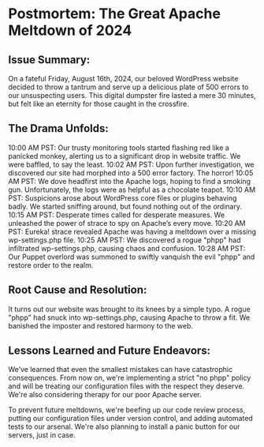 # Postmortem: The Great Apache Meltdown of 2024

## Issue Summary:

On a fateful Friday, August 16th, 2024, our beloved WordPress website decided to throw a tantrum and serve up a delicious plate of 500 errors to our unsuspecting users. This digital dumpster fire lasted a mere 30 minutes, but felt like an eternity for those caught in the crossfire.

## The Drama Unfolds:

10:00 AM PST: Our trusty monitoring tools started flashing red like a panicked monkey, alerting us to a significant drop in website traffic. We were baffled, to say the least.
10:02 AM PST: Upon further investigation, we discovered our site had morphed into a 500 error factory. The horror!
10:05 AM PST: We dove headfirst into the Apache logs, hoping to find a smoking gun. Unfortunately, the logs were as helpful as a chocolate teapot.
10:10 AM PST: Suspicions arose about WordPress core files or plugins behaving badly. We started sniffing around, but found nothing out of the ordinary.
10:15 AM PST: Desperate times called for desperate measures. We unleashed the power of strace to spy on Apache’s every move.
10:20 AM PST: Eureka! strace revealed Apache was having a meltdown over a missing wp-settings.php file.
10:25 AM PST: We discovered a rogue "phpp" had infiltrated wp-settings.php, causing chaos and confusion.
10:28 AM PST: Our Puppet overlord was summoned to swiftly vanquish the evil "phpp" and restore order to the realm.

## Root Cause and Resolution:

It turns out our website was brought to its knees by a simple typo. A rogue "phpp" had snuck into wp-settings.php, causing Apache to throw a fit. We banished the imposter and restored harmony to the web.

## Lessons Learned and Future Endeavors:

We’ve learned that even the smallest mistakes can have catastrophic consequences. From now on, we're implementing a strict "no phpp" policy and will be treating our configuration files with the respect they deserve. We're also considering therapy for our poor Apache server.

To prevent future meltdowns, we're beefing up our code review process, putting our configuration files under version control, and adding automated tests to our arsenal. We're also planning to install a panic button for our servers, just in case.